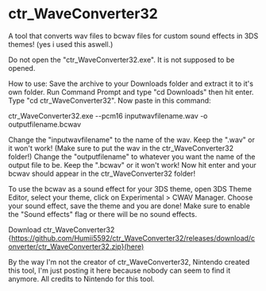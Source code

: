 # ctr_WaveConverter32

A tool that converts wav files to bcwav files for custom sound effects in 3DS themes! (yes i used this aswell.)

Do not open the "ctr_WaveConverter32.exe". It is not supposed to be opened.

How to use: Save the archive to your Downloads folder and extract it to it's own folder. Run Command Prompt and type "cd Downloads" then hit enter.
Type "cd ctr_WaveConverter32". Now paste in this command:

ctr_WaveConverter32.exe --pcm16 inputwavfilename.wav -o outputfilename.bcwav

Change the "inputwavfilename" to the name of the wav. Keep the ".wav" or it won't work! (Make sure to put the wav in the ctr_WaveConverter32 folder!) Change the "outputfilename" to whatever you want the name of the output file to be. Keep the ".bcwav" or it won't work! Now hit enter and your bcwav should appear in the ctr_WaveConverter32 folder!

To use the bcwav as a sound effect for your 3DS theme, open 3DS Theme Editor, select your theme, click on Experimental > CWAV Manager. Choose your sound effect, save the theme and you are done! Make sure to enable the "Sound effects" flag or there will be no sound effects.

Download ctr_WaveConverter32 {https://github.com/Humii5592/ctr_WaveConverter32/releases/download/converter/ctr_WaveConverter32.zip}(here)

By the way I'm not the creator of ctr_WaveConverter32, Nintendo created this tool, I'm just posting it here because nobody can seem to find it anymore. All credits to Nintendo for this tool.
